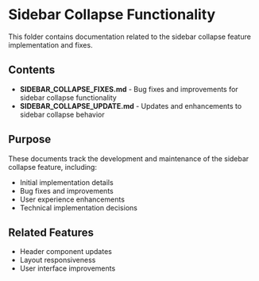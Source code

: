 # Sidebar Collapse Functionality

This folder contains documentation related to the sidebar collapse feature implementation and fixes.

## Contents

- **SIDEBAR_COLLAPSE_FIXES.md** - Bug fixes and improvements for sidebar collapse functionality
- **SIDEBAR_COLLAPSE_UPDATE.md** - Updates and enhancements to sidebar collapse behavior

## Purpose

These documents track the development and maintenance of the sidebar collapse feature, including:

- Initial implementation details
- Bug fixes and improvements
- User experience enhancements
- Technical implementation decisions

## Related Features

- Header component updates
- Layout responsiveness
- User interface improvements
